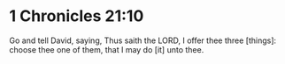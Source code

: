 # 1 Chronicles 21:10

Go and tell David, saying, Thus saith the LORD, I offer thee three [things]: choose thee one of them, that I may do [it] unto thee.